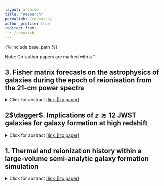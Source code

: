 ```yaml
---
layout: archive
title: "Research"
permalink: /research/
author_profile: true
redirect_from:
  - /research
---
```


{% include base_path %}

Note: Co-author papers are marked with a $\dagger$
## 3\. Fisher matrix forecasts on the astrophysics of galaxies during the epoch of reionisation from the 21-cm power spectra
<details>
<summary>Click for abstract <a href="https://ui.adsabs.harvard.edu/abs/arXiv:2305.05104">[link 🔗 to paper]</a></summary>

  The hyperfine 21-cm transition of neutral hydrogen from the early Universe ($z>5$) is a sensitive probe of the formation and evolution of the first luminous sources. Using the Fisher matrix formalism we explore the complex and degenerate high-dimensional parameter space associated with the high-$z$ sources of this era and forecast quantitative constraints from a future 21-cm power spectrum  (21-cm PS) detection. This is achieved using MERAXES, a coupled semi-analytic galaxy formation model and reionisation simulation, applied to an $N$-body halo merger tree with a statistically complete population of all atomically cooled galaxies out to $z\sim20$. Our mock observation assumes a 21-cm detection spanning $z \in [5, 24]$ from a 1000 h mock observation with the forthcoming Square Kilometre Array and is calibrated with respect to ultraviolet luminosity functions (UV LFs) at $z\in[5, 10]$, the optical depth of CMB photons to Thompson scattering from Planck, and various constraints on the IGM neutral fraction at $z > 5$. In this work, we focus on the X-ray luminosity, ionising UV photon escape fraction, star formation and supernova feedback of the first galaxies. We demonstrate that it is possible to recover 5 of the 8 parameters describing these properties with better than $50$ per cent precision using just the 21-cm PS. By combining with UV LFs, we are able to improve our forecast, with 5 of the 8 parameters constrained to better than $10$ per cent (and all below 50 per cent).

</details>


## 2\$\dagger$.	Implications of $z{\gtrsim}12$ JWST galaxies for galaxy formation at high redshift
<details>
<summary>Click for abstract <a href="https://ui.adsabs.harvard.edu/abs/2023arXiv230517959Q/abstract">[link 🔗 to paper]</a></summary>

Using a semi-analytic galaxy-formation model, we study analogues of 8 recently discovered JWST galaxies at $z{\gtrsim}12$. We select analogues from a cosmological simulation with a $(311{\rm cMpc})^3$ volume and an effective particle number of $10^{12}$ enabling resolution of every atomic-cooling galaxy at $z{\le}20$. We vary model parameters to reproduce the observed UV luminosity function at $5{<}z{<}13$, aiming for a statistically representative high-redshift galaxy mock catalogue. Using the forward-modelled JWST photometry, we identify analogues from this catalogue and study their properties as well as possible evolutionary paths and local environment. We find faint JWST galaxies ($M_{\rm UV}{\gtrsim}-19.5$) to remain consistent with standard galaxy-formation model and that our fiducial catalogue includes large samples of their analogues. The properties of these analogues broadly agree with conventional SED fitting results, except for having systematically lower redshifts due to the evolving UV luminosity function, and for having higher specific star formation rates as a result of burstier histories in our model. On the other hand, only a handful of bright galaxy analogues can be identified for the observed $z{\sim}12$ galaxies. Moreover, in order to reproduce the $z{\gtrsim}16$ JWST galaxy candidates, boosting star-forming efficiencies through reduced feedback regulation and increased gas depletion rate is necessary relative to models of lower-redshift populations. This suggests star formation in the first galaxies could differ significantly from their lower-redshift counterparts. We also find that these candidates are subject to low-redshift contamination, which is present in our fiducial results as both the dusty or quiescent galaxies at $z{\sim}5$.

</details>


## 1\. Thermal and reionization history within a large-volume semi-analytic galaxy formation simulation
<details>
<summary>Click for abstract <a href="https://ui.adsabs.harvard.edu/abs/2022arXiv221008910B/abstract">[link 🔗 to paper]</a></summary>


We predict the 21-cm global signal and power spectra during the Epoch of Reionisation using the MERAXES semi-analytic galaxy formation and reionisation model, updated to include X-ray heating and thermal evolution of the intergalactic medium. Studying the formation and evolution of galaxies together with the reionisation of cosmic hydrogen using semi-analytic models (such as MERAXES) requires *N*-body simulations within large volumes and high mass resolutions. For this, we use a simulation of side-length $210~h^{-1}$ Mpc with $4320^3$ particles resolving dark matter haloes to masses of $5\times10^8~h^{-1}~M_\odot$. To reach the mass resolution of atomically cooled galaxies, thought to be the dominant population contributing to reionisation, at $z=20$ of $\sim 2\times10^7~h^{-1}~M_\odot$, we augment this simulation using the DARKFOREST Monte-Carlo merger tree algorithm (achieving an effective particle count of $\sim10^{12}$). Using this augmented simulation we explore the impact of mass resolution on the predicted reionisation history as well as the impact of X-ray heating on the 21-cm global signal and the 21-cm power spectra. We also explore the cosmic variance of 21-cm statistics within $70^{3}$ $h^{-3}$ Mpc$^3$ sub-volumes. We find that the midpoint of reionisation varies by $\Delta z\sim0.8$ and that the cosmic variance on the power spectrum is underestimated by a factor of 2-4 at $k\sim$ 0.1-0.4 Mpc$^{-1}$ due to the non-Gaussian nature of the 21-cm signal. To our knowledge, this work represents the first model of both reionisation and galaxy formation which resolves low-mass atomically cooled galaxies while simultaneously sampling sufficiently large scales necessary for exploring the effects of X-rays in the early Universe.

</details>
